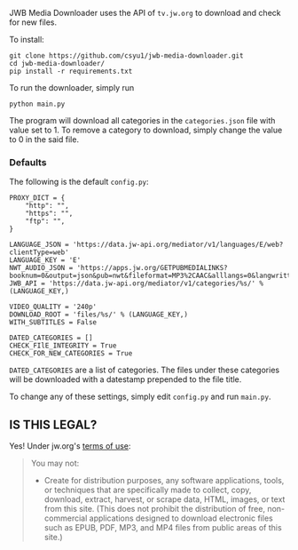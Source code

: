 JWB Media Downloader uses the API of `tv.jw.org` to download and check for new files.

To install:

```
git clone https://github.com/csyu1/jwb-media-downloader.git
cd jwb-media-downloader/
pip install -r requirements.txt
```

To run the downloader, simply run
```
python main.py
```

The program will download all categories in the `categories.json` file with value set to 1.
To remove a category to download, simply change the value to 0 in the said file.


### Defaults
The following is the default `config.py`:
```
PROXY_DICT = {
    "http": "",
    "https": "",
    "ftp": "",
}

LANGUAGE_JSON = 'https://data.jw-api.org/mediator/v1/languages/E/web?clientType=web'
LANGUAGE_KEY = 'E'
NWT_AUDIO_JSON = 'https://apps.jw.org/GETPUBMEDIALINKS?booknum=0&output=json&pub=nwt&fileformat=MP3%2CAAC&alllangs=0&langwritten=E&txtCMSLang=E'
JWB_API = 'https://data.jw-api.org/mediator/v1/categories/%s/' % (LANGUAGE_KEY,)

VIDEO_QUALITY = '240p'
DOWNLOAD_ROOT = 'files/%s/' % (LANGUAGE_KEY,)
WITH_SUBTITLES = False

DATED_CATEGORIES = []
CHECK_FIlE_INTEGRITY = True
CHECK_FOR_NEW_CATEGORIES = True
```

`DATED_CATEGORIES` are a list of categories. The files under these categories will be downloaded with a datestamp prepended to the file title.

To change any of these settings, simply edit `config.py` and run `main.py`.


## IS THIS LEGAL?
Yes! Under jw.org's [terms of use](https://www.jw.org/en/terms-of-use/#link2):
> You may not:
> * Create for distribution purposes, any software applications, tools, or techniques
> that are specifically made to collect, copy, download, extract, harvest, or scrape
> data, HTML, images, or text from this site. (This does not prohibit the distribution
> of free, non-commercial applications designed to download electronic files such as
> EPUB, PDF, MP3, and MP4 files from public areas of this site.)
